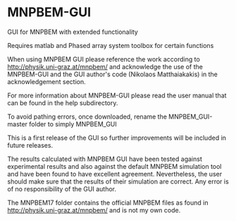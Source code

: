 # MNPBEM-GUI
GUI for MNPBEM with extended functionality 

Requires matlab and Phased array system toolbox for certain functions

When using MNPBEM GUI please reference the work according to http://physik.uni-graz.at/mnpbem/ 
and acknowledge the use of the MNPBEM-GUI and the GUI author's code (Nikolaos Matthaiakakis) in the acknowledgement section.

For more information about MNPBEM-GUI please read the user manual that can be found in the help subdirectory.

To avoid pathing errors, once downloaded, rename the MNPBEM_GUI-master folder to simply MNPBEM_GUI

This is a first release of the GUI so further improvements will be included in future releases.

The results calculated with MNPBEM GUI have been tested against experimental results and also against the default MNPBEM simulation tool and have been found to have excellent agreement. Nevertheless, the user should make sure that the results of their simulation are correct. Any error is of no responsibility of the GUI author.

The MNPBEM17 folder contains the official MNPBEM files as found in http://physik.uni-graz.at/mnpbem/ and is not my own code.
